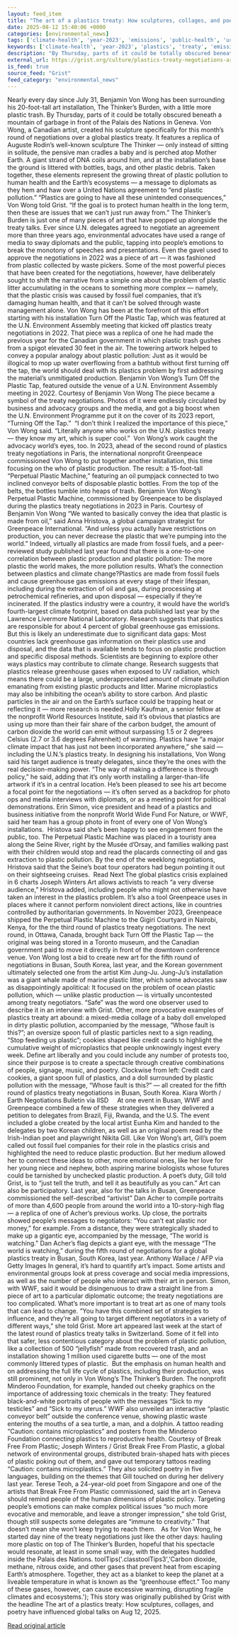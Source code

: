 ```yaml
---
layout: feed_item
title: "The art of a plastics treaty: How sculptures, collages, and poetry have influenced global talks"
date: 2025-08-12 15:40:06 +0000
categories: [environmental_news]
tags: ['climate-health', 'year-2023', 'emissions', 'public-health', 'urgent', 'fossil-fuels']
keywords: ['climate-health', 'year-2023', 'plastics', 'treaty', 'emissions', 'public-health', 'urgent', 'sculptures']
description: "By Thursday, parts of it could be totally obscured beneath a mountain of garbage in front of the Palais des Nations in Geneva"
external_url: https://grist.org/culture/plastics-treaty-negotiations-art-influenced-global-talks/
is_feed: true
source_feed: "Grist"
feed_category: "environmental_news"
---
```


Nearly every day since July 31, Benjamin Von Wong has been surrounding his 20-foot-tall art installation, The Thinker’s Burden, with a little more plastic trash. By Thursday, parts of it could be totally obscured beneath a mountain of garbage in front of the Palais des Nations in Geneva. Von Wong, a Canadian artist, created his sculpture specifically for this month’s round of negotiations over a global plastics treaty. It features a replica of Auguste Rodin’s well-known sculpture The Thinker —&nbsp;only instead of sitting in solitude, the pensive man cradles a baby and is perched atop Mother Earth. A giant strand of DNA coils around him, and at the installation’s base the ground is littered with bottles, bags, and other plastic debris. Taken together, these elements represent the growing threat of plastic pollution to human health and the Earth’s ecosystems — a message to diplomats as they hem and haw over a United Nations agreement to “end plastic pollution.” “Plastics are going to have all these unintended consequences,” Von Wong told Grist. “If the goal is to protect human health in the long term, then these are issues that we can&#8217;t just run away from.” The Thinker’s Burden is just one of many pieces of art that have popped up alongside the treaty talks. Ever since U.N. delegates agreed to negotiate an agreement more than three years ago, environmental advocates have used a range of media to sway diplomats and the public, tapping into people’s emotions to break the monotony of speeches and presentations. Even the gavel used to approve the negotiations in 2022 was a piece of art — it was fashioned from plastic collected by waste pickers. Some of the most powerful pieces that have been created for the negotiations, however, have deliberately sought to shift the narrative from a simple one about the problem of plastic litter accumulating in the oceans to something more complex — namely, that the plastic crisis was caused by fossil fuel companies, that it’s damaging human health, and that it can’t be solved through waste management alone. Von Wong has been at the forefront of this effort starting with his installation Turn Off the Plastic Tap, which was featured at the U.N. Environment Assembly meeting that kicked off plastics treaty negotiations in 2022. That piece was a replica of one he had made the previous year for the Canadian government in which plastic trash gushes from a spigot elevated 30 feet in the air. The towering artwork helped to convey a popular analogy about plastic pollution: Just as it would be illogical to mop up water overflowing from a bathtub without first turning off the tap, the world should deal with its plastics problem by first addressing the material’s unmitigated production. Benjamin Von Wong’s Turn Off the Plastic Tap, featured outside the venue of a U.N. Environment Assembly meeting in 2022. Courtesy of Benjamin Von Wong The piece became a symbol of the treaty negotiations. Photos of it were endlessly circulated by business and advocacy groups and the media, and got a big boost when the U.N. Environment Programme put it on the cover of its 2023 report, “Turning Off the Tap.”&nbsp; “I don’t think I realized the importance of this piece,” Von Wong said. “Literally anyone who works on the U.N. plastics treaty —&nbsp;they know my art, which is super cool.”&nbsp; Von Wong’s work caught the advocacy world’s eyes, too. In 2023, ahead of the second round of plastics treaty negotiations in Paris, the international nonprofit Greenpeace commissioned Von Wong to put together another installation,&nbsp;this time focusing on the who of plastic production. The result: a 15-foot-tall “Perpetual Plastic Machine,” featuring an oil pumpjack connected to two inclined conveyor belts of disposable plastic bottles. From the top of the belts, the bottles tumble into heaps of trash. Benjamin Von Wong’s Perpetual Plastic Machine, commissioned by Greenpeace to be displayed during the plastics treaty negotiations in 2023 in Paris. Courtesy of Benjamin Von Wong “We wanted to basically convey the idea that plastic is made from oil,” said Anna Hristova, a global campaign strategist for Greenpeace International. “And unless you actually have restrictions on production, you can never decrease the plastic that we’re pumping into the world.” Indeed, virtually all plastics are made from fossil fuels, and a peer-reviewed study published last year found that there is a one-to-one correlation between plastic production and plastic pollution: The more plastic the world makes, the more pollution results. What&#8217;s the connection between plastics and climate change?Plastics are made from fossil fuels and cause greenhouse gas emissions at every stage of their lifespan, including during the extraction of oil and gas, during processing at petrochemical refineries, and upon disposal — especially if they’re incinerated. If the plastics industry were a country, it would have the world’s fourth-largest climate footprint, based on data published last year by the Lawrence Livermore National Laboratory. Research suggests that plastics are responsible for about 4 percent of global greenhouse gas emissions. But this is likely an underestimate due to significant data gaps: Most countries lack greenhouse gas information on their plastics use and disposal, and the data that is available tends to focus on plastic production and specific disposal methods. Scientists are beginning to explore other ways plastics may contribute to climate change. Research suggests that plastics release greenhouse gases when exposed to UV radiation, which means there could be a large, underappreciated amount of climate pollution emanating from existing plastic products and litter. Marine microplastics may also be inhibiting the ocean&#8217;s ability to store carbon. And plastic particles in the air and on the Earth’s surface could be trapping heat or reflecting it — more research is needed.Holly Kaufman, a senior fellow at the nonprofit World Resources Institute, said it’s obvious that plastics are using up more than their fair share of the carbon budget, the amount of carbon dioxide the world can emit without surpassing 1.5 or 2 degrees Celsius (2.7 or 3.6 degrees Fahrenheit) of warming. Plastics have “a major climate impact that has just not been incorporated anywhere,” she said — including the U.N.’s plastics treaty. In designing his installations, Von Wong said his target audience is treaty delegates, since they’re the ones with the real decision-making power. “The way of making a difference is through policy,” he said, adding that it’s only worth installing a larger-than-life artwork if it’s in a central location. He’s been pleased to see his art become a focal point for the negotiations — it’s often served as a backdrop for photo ops and media interviews with diplomats, or as a meeting point for political demonstrations. Erin Simon, vice president and head of a plastics and business initiative from the nonprofit World Wide Fund For Nature, or WWF, said her team has a group photo in front of every one of Von Wong’s installations.&nbsp; Hristova said she’s been happy to see engagement from the public, too. The Perpetual Plastic Machine was placed in a touristy area along the Seine River, right by the Musée d’Orsay, and families walking past with their children would stop and read the placards connecting oil and gas extraction to plastic pollution. By the end of the weeklong negotiations, Hristova said that the Seine’s boat tour operators had begun pointing it out on their sightseeing cruises.&nbsp; Read Next The global plastics crisis explained in 6 charts Joseph Winters Art allows activists to reach “a very diverse audience,” Hristova added, including people who might not otherwise have taken an interest in the plastics problem. It’s also a tool Greenpeace uses in places where it cannot perform nonviolent direct actions, like in countries controlled by authoritarian governments. In November 2023, Greenpeace shipped the Perpetual Plastic Machine to the Gigiri Courtyard in Nairobi, Kenya, for the the third round of plastics treaty negotiations. The next round, in Ottawa, Canada, brought back Turn Off the Plastic Tap —&nbsp;the original was being stored in a Toronto museum, and the Canadian government paid to move it directly in front of the downtown conference venue. Von Wong lost a bid to create new art for the fifth round of negotiations in Busan, South Korea, last year, and the Korean government ultimately selected one from the artist Kim Jung-Ju. Jung-Ju’s installation was a giant whale made of marine plastic litter, which some advocates saw as disappointingly apolitical: It focused on the problem of ocean plastic pollution, which —&nbsp;unlike plastic production — is virtually uncontested among treaty negotiators. “Safe” was the word one observer used to describe it in an interview with Grist. Other, more provocative examples of plastics treaty art abound: a mixed-media collage of a baby doll enveloped in dirty plastic pollution, accompanied by the message, “Whose fault is this?”; an oversize spoon full of plastic particles next to a sign reading, “Stop feeding us plastic”; cookies shaped like credit cards to highlight the cumulative weight of microplastics that people unknowingly ingest every week. Define art liberally and you could include any number of protests too, since their purpose is to create a spectacle&nbsp;through creative combinations of people, signage, music, and poetry. Clockwise from left: Credit card cookies, a giant spoon full of plastics, and a doll surrounded by plastic pollution with the message, &#8220;Whose fault is this?&#8221; — all created for the fifth round of plastics treaty negotiations in Busan, South Korea. Kiara Worth / Earth Negotiations Bulletin via IISD &nbsp; &nbsp; At one event in Busan, WWF and Greenpeace combined a few of these strategies when they delivered a petition to delegates from Brazil, Fiji, Rwanda, and the U.S. The event included a globe created by the local artist Eunha Kim and handed to the delegates by two Korean children, as well as an original poem read by the Irish-Indian poet and playwright Nikita Gill. Like Von Wong’s art, Gill’s poem called out fossil fuel companies for their role in the plastics crisis and highlighted the need to reduce plastic production. But her medium allowed her to connect these ideas to other, more emotional ones, like her love for her young niece and nephew, both aspiring marine biologists whose futures could be tarnished by unchecked plastic production. A poet’s duty, Gill told Grist, is to “just tell the truth, and tell it as beautifully as you can.” Art can also be participatory. Last year, also for the talks in Busan, Greenpeace commissioned the self-described “artivist” Dan Acher to compile portraits of more than 4,600 people from around the world into a 10-story-high flag — a replica of one of Acher’s previous works. Up close, the portraits showed people’s messages to negotiators: “You can’t eat plastic nor money,” for example. From a distance, they were strategically shaded to make up a gigantic eye, accompanied by the message, “The world is watching.” Dan Acher’s flag depicts a giant eye, with the message &#8220;The world is watching,” during the fifth round of negotiations for a global plastics treaty in Busan, South Korea, last year. Anthony Wallace / AFP via Getty Images In general, it’s hard to quantify art’s impact. Some artists and environmental groups look at press coverage and social media impressions, as well as the number of people who interact with their art in person. Simon, with WWF, said it would be disingenuous to draw a straight line from a piece of art to a particular diplomatic outcome; the treaty negotiations are too complicated. What’s more important is to treat art as one of many tools that can lead to change. “You have this combined set of strategies to influence, and they’re all going to target different negotiators in a variety of different ways,” she told Grist. More art appeared last week at the start of the latest round of plastics treaty talks in Switzerland. Some of it fell into that safer, less contentious category about the problem of plastic pollution, like a collection of 500 “jellyfish” made from recovered trash, and an installation showing 1 million used cigarette butts — one of the most commonly littered types of plastic.&nbsp; But the emphasis on human health and on addressing the full life cycle of plastics, including their production, was still prominent, not only in Von Wong’s The Thinker’s Burden. The nonprofit Minderoo Foundation, for example, handed out cheeky graphics on the importance of addressing toxic chemicals in the treaty: They featured black-and-white portraits of people with the messages “Sick to my testicles” and “Sick to my uterus.” WWF also unveiled an interactive “plastic conveyor belt” outside the conference venue, showing plastic waste entering the mouths of a sea turtle, a man, and a dolphin. A tattoo reading &#8220;Caution: contains microplastics&#8221; and posters from the Minderoo Foundation connecting plastics to reproductive health. Courtesy of Break Free From Plastic; Joseph Winters / Grist Break Free From Plastic, a global network of environmental groups, distributed brain-shaped hats with pieces of plastic poking out of them, and gave out temporary tattoos reading “Caution: contains microplastics.” They also solicited poetry in five languages, building on the themes that Gill touched on during her delivery last year. Terese Teoh, a 24-year-old poet from Singapore and one of the artists that Break Free From Plastic commissioned, said the art in Geneva should remind people of the human dimensions of plastic policy. Targeting people’s emotions can make complex political issues “so much more evocative and memorable, and leave a stronger impression,” she told Grist, though still suspects some delegates are “immune to creativity.” That doesn’t mean she won’t keep trying to reach them.&nbsp;&nbsp; As for Von Wong, he started day nine of the treaty negotiations just like the other days: hauling more plastic on top of The Thinker’s Burden, hopeful that his spectacle would resonate, at least in some small way, with the delegates huddled inside the Palais des Nations. toolTips('.classtoolTips3','Carbon dioxide, methane, nitrous oxide, and other gases that prevent heat from escaping Earth’s atmosphere. Together, they act as a blanket to keep the planet at a liveable temperature in what is known as the “greenhouse effect.” Too many of these gases, however, can cause excessive warming, disrupting fragile climates and ecosystems.'); This story was originally published by Grist with the headline The art of a plastics treaty: How sculptures, collages, and poetry have influenced global talks on Aug 12, 2025.

[Read original article](https://grist.org/culture/plastics-treaty-negotiations-art-influenced-global-talks/)
